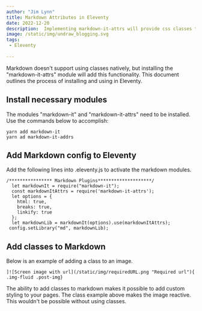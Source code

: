 ```yaml
---
author: "Jim Lynn"
title: Markdown Attributes in Eleventy
date: 2022-12-20
description:  Implementing markdown-it-attrs will provide css classes to Eleventy's markdown. 
image: /static/img/undraw_blogging.svg
tags:
 - Eleventy
 
---
```


Markdown doesn't support using classes natively, but installing the "markdown-it-attrs" module will add this functionality.   This document outlines the process of installing and using in Eleventy.  

## Install necessary modules
The modules "markdown-it" and "markdown-it-attrs" need to be installed.  Use the commands below to accomplish:

```
yarn add markdown-it
yarn ad markdown-it-addrs 
``` 
## Add Markdown config to Eleventy
Add the following lines into .eleventy.js to activate the markdown modules. 

```
/**************** Markdown Plugins********************/
  let markdownIt = require("markdown-it");
  const markdownItAttrs = require('markdown-it-attrs');
  let options = {
    html: true,
    breaks: true,
    linkify: true
  };
  let markdownLib = markdownIt(options).use(markdownItAttrs);
 config.setLibrary("md", markdownLib);
``` 
## Add classes to Markdown
Below is an example of adding a class to an image.  

```
]![Screen image with url](/static/img/requiredURL.png "Required url"){ .img-fluid .post-img}
```

The ability to add classes to markdown makes it possible to add custom styling to your pages.  The class example above makes the image reactive.  This wouldn't be possible without using classes. 

